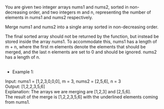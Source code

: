 You are given two integer arrays nums1 and nums2, sorted in non-decreasing order, and two integers m and n, representing the number of elements in nums1 and nums2 respectively.<br />

Merge nums1 and nums2 into a single array sorted in non-decreasing order.<br />

The final sorted array should not be returned by the function, but instead be stored inside the array nums1. To accommodate this, nums1 has a length of m + n, where the first m elements denote the elements that should be merged, and the last n elements are set to 0 and should be ignored. nums2 has a length of n.<br /><br />

 

* Example 1:<br />

Input: nums1 = [1,2,3,0,0,0], m = 3, nums2 = [2,5,6], n = 3<br />
Output: [1,2,2,3,5,6]<br />
Explanation: The arrays we are merging are [1,2,3] and [2,5,6].<br />
The result of the merge is [1,2,2,3,5,6] with the underlined elements coming from nums1.<br />